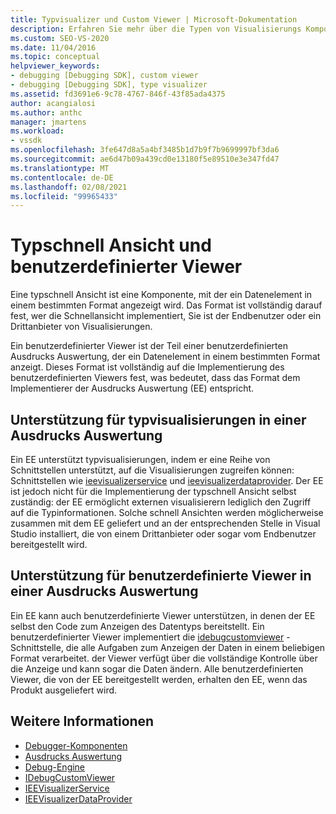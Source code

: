 ```yaml
---
title: Typvisualizer und Custom Viewer | Microsoft-Dokumentation
description: Erfahren Sie mehr über die Typen von Visualisierungs Komponenten und die benutzerdefinierten Viewer, die Daten in einem bestimmten Format anzeigen, und die Unterschiede zwischen Ihnen.
ms.custom: SEO-VS-2020
ms.date: 11/04/2016
ms.topic: conceptual
helpviewer_keywords:
- debugging [Debugging SDK], custom viewer
- debugging [Debugging SDK], type visualizer
ms.assetid: fd3691e6-9c78-4767-846f-43f85ada4375
author: acangialosi
ms.author: anthc
manager: jmartens
ms.workload:
- vssdk
ms.openlocfilehash: 3fe647d8a5a4bf3485b1d7b9f7b9699997bf3da6
ms.sourcegitcommit: ae6d47b09a439cd0e13180f5e89510e3e347fd47
ms.translationtype: MT
ms.contentlocale: de-DE
ms.lasthandoff: 02/08/2021
ms.locfileid: "99965433"
---
```

# <a name="type-visualizer-and-custom-viewer"></a>Typschnell Ansicht und benutzerdefinierter Viewer
Eine typschnell Ansicht ist eine Komponente, mit der ein Datenelement in einem bestimmten Format angezeigt wird. Das Format ist vollständig darauf fest, wer die Schnellansicht implementiert, Sie ist der Endbenutzer oder ein Drittanbieter von Visualisierungen.

 Ein benutzerdefinierter Viewer ist der Teil einer benutzerdefinierten Ausdrucks Auswertung, der ein Datenelement in einem bestimmten Format anzeigt. Dieses Format ist vollständig auf die Implementierung des benutzerdefinierten Viewers fest, was bedeutet, dass das Format dem Implementierer der Ausdrucks Auswertung (EE) entspricht.

## <a name="support-for-type-visualizers-in-an-expression-evaluator"></a>Unterstützung für typvisualisierungen in einer Ausdrucks Auswertung
 Ein EE unterstützt typvisualisierungen, indem er eine Reihe von Schnittstellen unterstützt, auf die Visualisierungen zugreifen können: Schnittstellen wie [ieevisualizerservice](../../extensibility/debugger/reference/ieevisualizerservice.md) und [ieevisualizerdataprovider](../../extensibility/debugger/reference/ieevisualizerdataprovider.md). Der EE ist jedoch nicht für die Implementierung der typschnell Ansicht selbst zuständig: der EE ermöglicht externen visualisierern lediglich den Zugriff auf die Typinformationen. Solche schnell Ansichten werden möglicherweise zusammen mit dem EE geliefert und an der entsprechenden Stelle in Visual Studio installiert, die von einem Drittanbieter oder sogar vom Endbenutzer bereitgestellt wird.

## <a name="support-for-custom-viewers-in-an-expression-evaluator"></a>Unterstützung für benutzerdefinierte Viewer in einer Ausdrucks Auswertung
 Ein EE kann auch benutzerdefinierte Viewer unterstützen, in denen der EE selbst den Code zum Anzeigen des Datentyps bereitstellt. Ein benutzerdefinierter Viewer implementiert die [idebugcustomviewer](../../extensibility/debugger/reference/idebugcustomviewer.md) -Schnittstelle, die alle Aufgaben zum Anzeigen der Daten in einem beliebigen Format verarbeitet. der Viewer verfügt über die vollständige Kontrolle über die Anzeige und kann sogar die Daten ändern. Alle benutzerdefinierten Viewer, die von der EE bereitgestellt werden, erhalten den EE, wenn das Produkt ausgeliefert wird.

## <a name="see-also"></a>Weitere Informationen
- [Debugger-Komponenten](../../extensibility/debugger/debugger-components.md)
- [Ausdrucks Auswertung](../../extensibility/debugger/expression-evaluator.md)
- [Debug-Engine](../../extensibility/debugger/debug-engine.md)
- [IDebugCustomViewer](../../extensibility/debugger/reference/idebugcustomviewer.md)
- [IEEVisualizerService](../../extensibility/debugger/reference/ieevisualizerservice.md)
- [IEEVisualizerDataProvider](../../extensibility/debugger/reference/ieevisualizerdataprovider.md)
